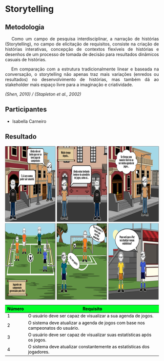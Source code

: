 # **Storytelling**

<div class="line"></div>

## Metodologia

 <div>
    <p align="justify">&emsp;
        Como um campo de pesquisa interdisciplinar, a narração de histórias (Storytelling), no campo de elicitação de requisitos, consiste na criação de histórias interativas, concepção de contextos flexíveis de histórias e desenhos de um processo de tomada de decisão para resultados dinâmicos casuais de histórias.</p>
    <p align="justify">&emsp;
        Em comparação com a estrutura tradicionalmente linear e baseada na conversação, o storytelling não apenas traz mais variações (enredos ou resultados) no desenvolvimento de histórias, mas também dá ao stakeholder mais espaço livre para a imaginação e criatividade.</p>
    <p align="justify">
        <em>(Shen, 2010) / (Stapleton et al., 2002)</em></p>
    <p align="justify">
        <em></em></p>

 </div>
<div class="line"></div>

## Participantes

- Isabella Carneiro

<div class="line"></div>

##  Resultado

<img height="250px" src="./../images/story1.png"> 

<img height="250px" src="./../images/story2.png"> 

<table class="table table-striped" style="color:black;">
    <thead style="background-color: #00ff2b;">
        <th>Número</th>
        <th>Requisito</th>
    </thead>
    <tbody>
        <tr>
            <td>1      </td> <td>O usuário deve ser capaz de visualizar a sua agenda de jogos.    </td>
        </tr>
        <tr>
            <td>2      </td> <td>O sistema deve atualizar a agenda de jogos com base nos campeonatos do usuário.         </td>
        </tr>
        <tr>
            <td>3      </td> <td>O usuário deve ser capaz de visualizar suas estatísticas após os jogos.                                              </td>
        </tr>
        <tr>
            <td>4      </td> <td>O sistema deve atualizar constantemente as estatísticas dos jogadores.                                  </td>
        </tr>
        </tbody>
</table>

